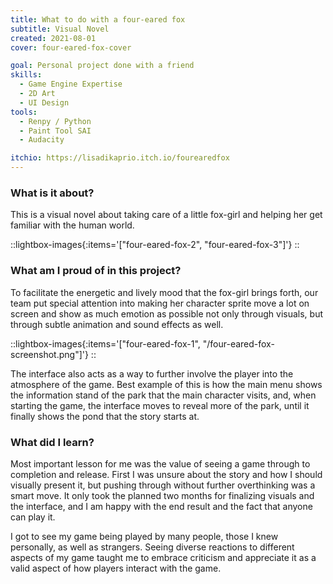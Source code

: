 ```yaml
---
title: What to do with a four-eared fox
subtitle: Visual Novel
created: 2021-08-01
cover: four-eared-fox-cover

goal: Personal project done with a friend
skills:
  - Game Engine Expertise
  - 2D Art
  - UI Design
tools:
  - Renpy / Python
  - Paint Tool SAI
  - Audacity

itchio: https://lisadikaprio.itch.io/fourearedfox
---
```


### What is it about?

This is a visual novel about taking care of a little fox-girl and helping her get familiar with the human world.

::lightbox-images{:items='["four-eared-fox-2", "four-eared-fox-3"]'}
::

### What am I proud of in this project?

To facilitate the energetic and lively mood that the fox-girl brings forth, our team put special attention into making her character sprite move a lot on screen and show as much emotion as possible not only through visuals, but through subtle animation and sound effects as well.

::lightbox-images{:items='["four-eared-fox-1", "/four-eared-fox-screenshot.png"]'}
::

The interface also acts as a way to further involve the player into the atmosphere of the game. Best example of this is how the main menu shows the information stand of the park that the main character visits, and, when starting the game, the interface moves to reveal more of the park, until it finally shows the pond that the story starts at.

### What did I learn?

Most important lesson for me was the value of seeing a game through to completion and release. First I was unsure about the story and how I should visually present it, but pushing through without further overthinking was a smart move. It only took the planned two months for finalizing visuals and the interface, and I am happy with the end result and the fact that anyone can play it.

I got to see my game being played by many people, those I knew personally, as well as strangers. Seeing diverse reactions to different aspects of my game taught me to embrace criticism and appreciate it as a valid aspect of how players interact with the game.